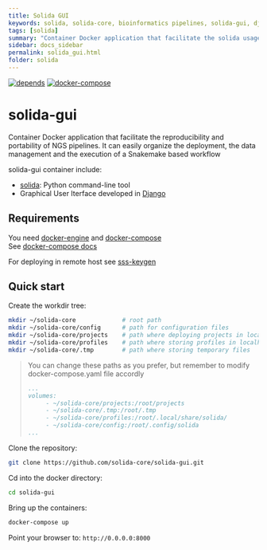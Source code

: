 ```yaml
---
title: Solida GUI
keywords: solida, solida-core, bioinformatics pipelines, solida-gui, django, docker
tags: [solida]
summary: "Container Docker application that facilitate the solida usage, via a friendly GUI"
sidebar: docs_sidebar
permalink: solida_gui.html
folder: solida
---
```


[![depends](https://img.shields.io/badge/depends%20from-docker-brightgreen.svg)](https://docs.docker.com/engine/installation/)
[![docker-compose](https://img.shields.io/badge/docker_compose-brightgreen.svg)](https://docs.docker.com/compose/installation/)

# solida-gui

Container Docker application that facilitate the reproducibility and portability of NGS pipelines.
It can easily organize the deployment, the data management and the execution 
of a Snakemake based workflow

solida-gui container include:
- [solida](https://github.com/solida-core/solida): Python command-line tool 
- Graphical User Iterface developed in [Django](https://www.djangoproject.com/)


## Requirements

You need [docker-engine](https://docs.docker.com/engine/installation/) 
and [docker-compose](https://docs.docker.com/compose/install/)  
See [docker-compose docs](https://docs.docker.com/compose/reference/overview/)

For deploying in remote host see [sss-keygen](https://www.ssh.com/ssh/keygen/)

## Quick start

Create the workdir tree:
```bash
mkdir ~/solida-core             # root path 
mkdir ~/solida-core/config      # path for configuration files
mkdir ~/solida-core/projects    # path where deploying projects in localhost
mkdir ~/solida-core/profiles    # path where storing profiles in localhost
mkdir ~/solida-core/.tmp        # path where storing temporary files 
```

> You can change these paths as you prefer, but remember to modify docker-compose.yaml file accordly
> ```yaml
> ...
> volumes:
>      - ~/solida-core/projects:/root/projects
>      - ~/solida-core/.tmp:/root/.tmp
>      - ~/solida-core/profiles:/root/.local/share/solida/
>      - ~/solida-core/config:/root/.config/solida
> ...
> ```

Clone the repository:  
```bash
git clone https://github.com/solida-core/solida-gui.git
```

Cd into the docker directory:  
```bash
cd solida-gui
```
Bring up the containers:  
```bash
docker-compose up
```

Point your browser to: 
`http://0.0.0.0:8000` 

